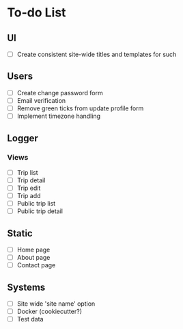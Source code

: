 # To-do List

## UI
- [ ] Create consistent site-wide titles and templates for such

## Users
- [ ] Create change password form
- [ ] Email verification
- [ ] Remove green ticks from update profile form
- [ ] Implement timezone handling

## Logger
### Views
- [ ] Trip list
- [ ] Trip detail
- [ ] Trip edit
- [ ] Trip add
- [ ] Public trip list
- [ ] Public trip detail

## Static
- [ ] Home page
- [ ] About page
- [ ] Contact page

## Systems
- [ ] Site wide 'site name' option
- [ ] Docker (cookiecutter?)
- [ ] Test data
